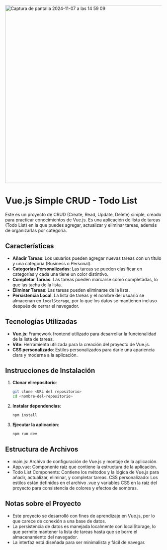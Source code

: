 
<img width="570" alt="Captura de pantalla 2024-11-07 a las 14 59 09" src="https://github.com/user-attachments/assets/6f43eb17-8817-4f13-8bc8-471cec0f4099">




# Vue.js Simple CRUD - Todo List

Este es un proyecto de CRUD (Create, Read, Update, Delete) simple, creado para practicar conocimientos de Vue.js. Es una aplicación de lista de tareas (Todo List) en la que puedes agregar, actualizar y eliminar tareas, además de organizarlas por categoría.

## Características

- **Añadir Tareas**: Los usuarios pueden agregar nuevas tareas con un título y una categoría (Business o Personal).
- **Categorías Personalizadas**: Las tareas se pueden clasificar en categorías y cada una tiene un color distintivo.
- **Completar Tareas**: Las tareas pueden marcarse como completadas, lo que las tacha de la lista.
- **Eliminar Tareas**: Las tareas pueden eliminarse de la lista.
- **Persistencia Local**: La lista de tareas y el nombre del usuario se almacenan en `localStorage`, por lo que los datos se mantienen incluso después de cerrar el navegador.

## Tecnologías Utilizadas

- **Vue.js**: Framework frontend utilizado para desarrollar la funcionalidad de la lista de tareas.
- **Vite**: Herramienta utilizada para la creación del proyecto de Vue.js.
- **CSS personalizado**: Estilos personalizados para darle una apariencia clara y moderna a la aplicación.

## Instrucciones de Instalación

1. **Clonar el repositorio**:
   ```bash
   git clone <URL del repositorio>
   cd <nombre-del-repositorio>

2. **Instalar dependencias**:
   ```bash
   npm install

3. **Ejecutar la aplicación**:
   ```bash
   npm run dev

## Estructura de Archivos
- main.js: Archivo de configuración de Vue.js y montaje de la aplicación.
- App.vue: Componente raíz que contiene la estructura de la aplicación.
- Todo List Components: Contiene los métodos y la lógica de Vue.js para añadir, actualizar, eliminar, y completar tareas.
CSS personalizado: Los estilos están definidos en el archivo .vue y variables CSS en la raíz del proyecto para consistencia de colores y efectos de sombras.

## Notas sobre el Proyecto
- Este proyecto se desarrolló con fines de aprendizaje en Vue.js, por lo que carece de conexión a una base de datos.
- La persistencia de datos es manejada localmente con localStorage, lo que permite mantener la lista de tareas hasta que se borre el almacenamiento del navegador.
- La interfaz está diseñada para ser minimalista y fácil de navegar.
